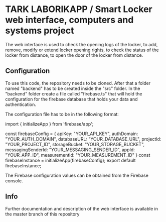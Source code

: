 # TARK LABORIKAPP / Smart Locker web interface, computers and systems project

The web interface is used to check the opening logs of the locker, to add, remove, modify or extend locker opening rights, to check the status of the locker from distance, to open the door of the locker from distance.

## Configuration

To use this code, the repository needs to be cloned. After that a folder named "backend" has to be created inside the "src" folder. In the "backend" folder create a file called "firebase.ts" that will hold the configuration for the firebase database that holds your data and authentication.

The configuration file has to be in the following format:

import { initializeApp } from 'firebase/app';

const firebaseConfig =
{
   apiKey: "YOUR_API_KEY",
   authDomain: "YOUR_AUTH_DOMAIN",
   databaseURL: "YOUR_DATABASE_URL",
   projectId: "YOUR_PROJECT_ID",
   storageBucket: "YOUR_STORAGE_BUCKET",
   messagingSenderId: "YOUR_MESSAGING_SENDER_ID",
   appId: "YOUR_APP_ID",
   measurementId: "YOUR_MEASUREMENT_ID"
}
const firebaseInstance = initializeApp(firebaseConfig);
export default firebaseInstance;

The Firebase configuration values can be obtained from the Firebase console.

## Info

Further documentation and description of the web interface is available in the master branch of this repository
